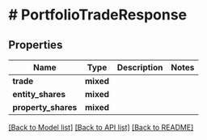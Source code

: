 # # PortfolioTradeResponse

## Properties

Name | Type | Description | Notes
------------ | ------------- | ------------- | -------------
**trade** | **mixed** |  |
**entity_shares** | **mixed** |  |
**property_shares** | **mixed** |  |

[[Back to Model list]](../../README.md#models) [[Back to API list]](../../README.md#endpoints) [[Back to README]](../../README.md)
